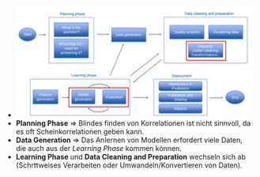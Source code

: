 - ![image.png](../assets/image_1647864994999_0.png)
- **Planning Phase** => Blindes finden von Korrelationen ist nicht sinnvoll, da es oft Scheinkorrelationen geben kann.
- **Data Generation** => Das Anlernen von Modellen erfordert viele Daten, die auch aus der _Learning Phase_ kommen können.
- **Learning Phase** und **Data Cleaning and Preparation** wechseln sich ab (Schrttweises Verarbeiten oder Umwandeln/Konvertieren von Daten).